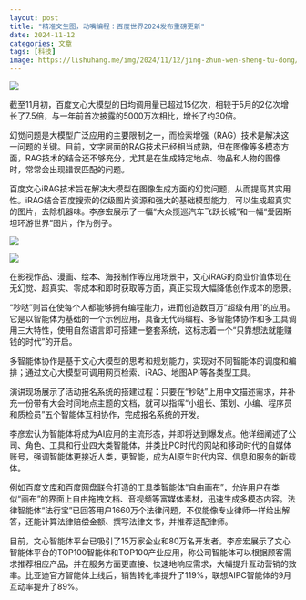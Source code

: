 ```yaml
---
layout: post
title: "精准文生图，动嘴编程：百度世界2024发布重磅更新"
date: 2024-11-12
categories: 文章
tags: [科技]
image: https://lishuhang.me/img/2024/11/12/jing-zhun-wen-sheng-tu-dong/01.png
---
```


![](https://lishuhang.me/img/2024/11/12/jing-zhun-wen-sheng-tu-dong/01.png)

截至11月初，百度文心大模型的日均调用量已超过15亿次，相较于5月的2亿次增长了7.5倍，与一年前首次披露的5000万次相比，增长了约30倍。

幻觉问题是大模型广泛应用的主要限制之一，而检索增强（RAG）技术是解决这一问题的关键。目前，文字层面的RAG技术已经相当成熟，但在图像等多模态方面，RAG技术的结合还不够充分，尤其是在生成特定地点、物品和人物的图像时，常常会出现错误匹配的问题。

百度文心iRAG技术旨在解决大模型在图像生成方面的幻觉问题，从而提高其实用性。iRAG结合百度搜索的亿级图片资源和强大的基础模型能力，可以生成超真实的图片，去除机器味。李彦宏展示了一幅“大众揽巡汽车飞跃长城”和一幅“爱因斯坦环游世界”图片，作为例子。

![](https://lishuhang.me/img/2024/11/12/jing-zhun-wen-sheng-tu-dong/02.png)

![](https://lishuhang.me/img/2024/11/12/jing-zhun-wen-sheng-tu-dong/03.png)

在影视作品、漫画、绘本、海报制作等应用场景中，文心iRAG的商业价值体现在无幻觉、超真实、零成本和即时获取等方面，真正实现大幅降低创作成本的愿景。

“秒哒”则旨在使每个人都能够拥有编程能力，进而创造数百万“超级有用”的应用。它是以智能体为基础的一个示例应用，具备无代码编程、多智能体协作和多工具调用三大特性，使用自然语言即可搭建一整套系统，这标志着一个“只靠想法就能赚钱的时代”的开启。

多智能体协作是基于文心大模型的思考和规划能力，实现对不同智能体的调度和编排；通过文心大模型可调用网页检索、iRAG、地图API等各类型工具。

演讲现场展示了活动报名系统的搭建过程：只要在“秒哒”上用中文描述需求，并补充一份带有大会时间地点主题的文档，就可以指挥“小组长、策划、小编、程序员和质检员”五个智能体互相协作，完成报名系统的开发。

李彦宏认为智能体将成为AI应用的主流形态，并即将达到爆发点。他详细阐述了公司、角色、工具和行业四大类智能体，并类比PC时代的网站和移动时代的自媒体账号，强调智能体更接近人类，更智能，成为AI原生时代内容、信息和服务的新载体。

例如百度文库和百度网盘联合打造的工具类智能体“自由画布”，允许用户在类似“画布”的界面上自由拖拽文档、音视频等富媒体素材，迅速生成多模态内容。法律智能体“法行宝”已回答用户1660万个法律问题，不仅能像专业律师一样给出解答，还能计算法律赔偿金额、撰写法律文书，并推荐适配律师。

目前，文心智能体平台已吸引了15万家企业和80万名开发者。李彦宏展示了文心智能体平台的TOP100智能体和TOP100产业应用，称公司智能体可以根据顾客需求推荐相应产品，并在服务方面更直接、快速地响应需求，大幅提升互动营销的效率。比亚迪官方智能体上线后，销售转化率提升了119%，联想AIPC智能体的9月互动率提升了89%。
